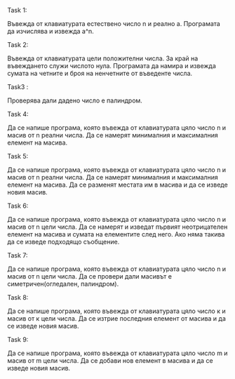 Task 1: 

Въвежда от клавиатурата естествено число n и реално a. Програмата да изчислява и извежда а^n.

Task 2:

Въвежда от клавиатурата цели положителни числа. За край на въвеждането служи числото нула. Програмата да намира и извежда сумата на четните и броя на ненчетните от въведенте числа.

Task3 :

Проверява дали дадено число е палиндром.

Task 4:

Да се напише програма, която въвежда от клавиатурата цяло число n и масив от n реални числа. Да се намерят минималния и максималния елемент на масива.

Task 5:

Да се напише програма, която въвежда от клавиатурата цяло число n и масив от n реални числа. Да се намерят минималния и максималния елемент на масива. Да се разменят местата им в масива и да се изведе новия масив.

Task 6:

Да се напише програма, която въвежда от клавиатурата цяло число n и масив от n цели числа. Да се намерят и изведат първият неотрицателен елемент на масива и сумата на елементите след него. Ако няма такива да се изведе подходящо съобщение.

Task 7:

Да се напише програма, която въвежда от клавиатурата цяло число n и масив от n цели числа. Да се провери дали масивът е симетричен(огледален, палиндром).

Task 8:

Да се напише програма, която въвежда от клавиатурата цяло число к и масив от к цели числа. Да се изтрие последния елемент от масива и да се изведе новия масив.

Task 9:

Да се напише програма, която въвежда от клавиатурата цяло число m и масив от m цели числа. Да се добави нов елемент в масива и да се изведе новия масив.
